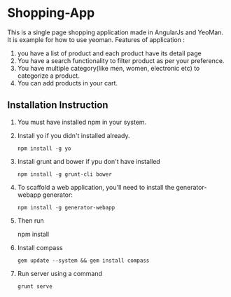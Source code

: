 Shopping-App
============

This is a single page shopping application made in AngularJs and YeoMan.
It is example for how to use yeoman. Features of application :  

1. you have a list of product and each product have its detail page 
2. You have a search functionality to filter product as per your preference.
3. You have multiple category(like men, women, electronic etc) to categorize a product.
4. You can add products in your cart.

Installation Instruction
-------------------------

1. You must have installed npm in your system.
2. Install yo if you didn't installed already.
       
       npm install -g yo

3. Install grunt and bower if ypu don't have installed

       npm install -g grunt-cli bower

4. To scaffold a web application, you'll need to install the generator-webapp generator:

       npm install -g generator-webapp

5.  Then run 

       npm install

6. Install compass

       gem update --system && gem install compass

7. Run server using a command

       grunt serve
